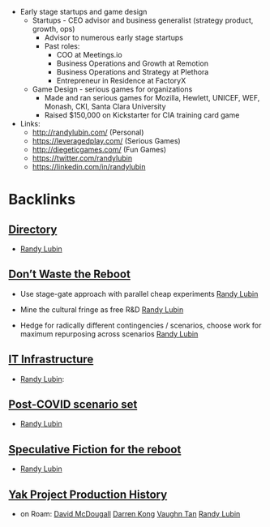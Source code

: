 - Early stage startups and game design
    - Startups - CEO advisor and business generalist (strategy product, growth, ops)
        - Advisor to numerous early stage startups
        - Past roles:
            - COO at Meetings.io
            - Business Operations and Growth at Remotion
            - Business Operations and Strategy at Plethora
            - Entrepreneur in Residence at FactoryX
    - Game Design - serious games for organizations
        - Made and ran serious games for Mozilla, Hewlett, UNICEF, WEF, Monash, CKI, Santa Clara University
        - Raised $150,000 on Kickstarter for CIA training card game
- Links:
    - http://randylubin.com/ (Personal)
    - https://leveragedplay.com/ (Serious Games)
    - http://diegeticgames.com/ (Fun Games)
    - https://twitter.com/randylubin
    - https://linkedin.com/in/randylubin

# Backlinks
## [Directory](<Directory.md>)
- [Randy Lubin](<Randy Lubin.md>)

## [Don’t Waste the Reboot](<Don’t Waste the Reboot.md>)
- Use stage-gate approach with parallel cheap experiments [Randy Lubin](<Randy Lubin.md>)

- Mine the cultural fringe as free R&D [Randy Lubin](<Randy Lubin.md>)

- Hedge for radically different contingencies / scenarios, choose work for maximum repurposing across scenarios [Randy Lubin](<Randy Lubin.md>)

## [IT Infrastructure](<IT Infrastructure.md>)
- [Randy Lubin](<Randy Lubin.md>):

## [Post-COVID scenario set](<Post-COVID scenario set.md>)
- [Randy Lubin](<Randy Lubin.md>)

## [Speculative Fiction for the reboot ](<Speculative Fiction for the reboot .md>)
- [Randy Lubin](<Randy Lubin.md>)

## [Yak Project Production History](<Yak Project Production History.md>)
- on Roam: [David McDougall](<David McDougall.md>) [Darren Kong](<Darren Kong.md>) [Vaughn Tan](<Vaughn Tan.md>) [Randy Lubin](<Randy Lubin.md>)

